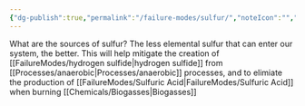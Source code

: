 ```yaml
---
{"dg-publish":true,"permalink":"/failure-modes/sulfur/","noteIcon":"","created":"2025-01-10T15:30:53.573-06:00"}
---
```


What are the sources of sulfur?
The less elemental sulfur that can enter our system, the better. This will help mitigate the creation of [[FailureModes/hydrogen sulfide\|hydrogen sulfide]] from [[Processes/anaerobic\|Processes/anaerobic]] processes, and to elimiate the production of [[FailureModes/Sulfuric Acid\|FailureModes/Sulfuric Acid]] when burning [[Chemicals/Biogasses\|Biogasses]]